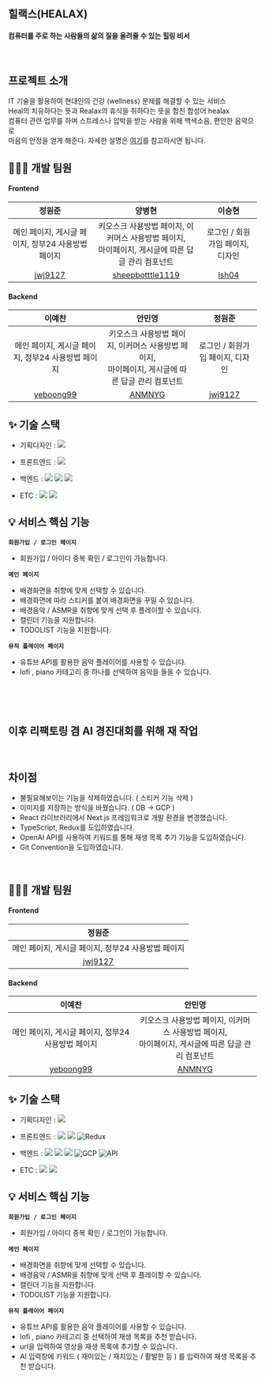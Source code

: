 ## 힐랙스(HEALAX)

#### 컴퓨터를 주로 하는 사람들의 삶의 질을 올려줄 수 있는 힐링 비서

<br/>

## 프로젝트 소개

IT 기술을 활용하여 현대인의 건강 (wellness) 문제를 해결할 수 있는 서비스
<br/>
Heal의 치유하다는 뜻과 Realax의 휴식을 취하다는 뜻을 합친 합성어 healax
<br/>
컴퓨터 관련 업무를 하며 스트레스나 압박을 받는 사람을 위해 백색소음, 편안한 음악으로 <br/>
마음의 안정을 얻게 해준다. 자세한 설명은 [여기](file:///C:/Users/jwj/Documents/%EC%B9%B4%EC%B9%B4%EC%98%A4%ED%86%A1%20%EB%B0%9B%EC%9D%80%20%ED%8C%8C%EC%9D%BC/healax.pdf)를 참고하시면 됩니다.

## 👩🏻‍💻 개발 팀원

#### Frontend
| <center> 정원준</center> | <center> 양병현 </center> | <center> 이승현 </center> |
| --- | --- | --- |
| <div align="center">메인 페이지, 게시글 페이지, 정부24 사용방법 페이지</div> | <div align="center">키오스크 사용방법 페이지, 이커머스 사용방법 페이지,</br> 마이페이지, 게시글에 따른 답글 관리 컴포넌트</div> | <div align="center">로그인 / 회원가입 페이지, 디자인</div> |
| <div align="center">[jwj9127](https://github.com/jwj9127)</div> | <div align="center">[sheepbotttle1119](https://github.com/sheepbotttle1119)</div> | <div align="center">[lsh04](https://github.com/lsh04)</div>

#### Backend
| <center> 이예찬 </center> | <center> 안민영 </center> | <center> 정원준 </center> |
| --- | --- | --- |
| <div align="center">메인 페이지, 게시글 페이지, 정부24 사용방법 페이지</div> | <div align="center">키오스크 사용방법 페이지, 이커머스 사용방법 페이지,</br> 마이페이지, 게시글에 따른 답글 관리 컴포넌트</div> | <div align="center">로그인 / 회원가입 페이지, 디자인</div> |
| <div align="center">[yeboong99](https://github.com/yeboong99)</div> | <div align="center">[ANMNYG](https://github.com/ANMNYG)</div> | <div align="center">[jwj9127](https://github.com/jwj9127)</div> |

## ✨ 기술 스택

- 기획디자인 : <img src="https://img.shields.io/badge/figma-F24E1E?style=for-the-badge&logo=figma&logoColor=white">
- 프론트엔드 : <img src="https://img.shields.io/badge/React-61DAFB?style=for-the-badge&logo=html5&logoColor=white">

- 백엔드 : <img src="https://img.shields.io/badge/java-007396?style=for-the-badge&logo=java&logoColor=white"> <img src="https://img.shields.io/badge/spring Boot-6DB33F?style=for-the-badge&logo=springboot&logoColor=white"> <img src="https://img.shields.io/badge/JPA-6DB33F?style=for-the-badge&logo=JPA&logoColor=white"/>

- ETC : <img src="https://img.shields.io/badge/github-181717?style=for-the-badge&logo=github&logoColor=white"> <img src="https://img.shields.io/badge/notion-000000?style=for-the-badge&logo=notion&logoColor=white">

## 💡 서비스 핵심 기능

**`회원가입 / 로그인 페이지`**
  - 회원가입 / 아이디 중복 확인 / 로그인이 가능합니다.

**`메인 페이지`**
  - 배경화면을 취향에 맞게 선택할 수 있습니다.
  - 배경화면에 따라 스티커를 붙여 배경화면을 꾸밀 수 있습니다.
  - 배경음악 / ASMR을 취향에 맞게 선택 후 플레이할 수 있습니다.
  - 캘린더 기능을 지원합니다.
  - TODOLIST 기능을 지원합니다.

**`뮤직 플레이어 페이지`**
  - 유튜브 API를 활용한 음악 플레이어를 사용할 수 있습니다.
  - lofi , piano 카테고리 중 하나를 선택하여 음악을 들을 수 있습니다.


<br/>
<br/>
<br/>

## 이후 리팩토링 겸 AI 경진대회를 위해 재 작업

<br/>

## 차이점

  - 불필요해보이는 기능을 삭제하였습니다. ( 스티커 기능 삭제 )
  - 이미지를 저장하는 방식을 바꿨습니다. ( DB -> GCP )
  - React 라이브러리에서 Next.js 프레임워크로 개발 환경을 변경했습니다.
  - TypeScript, Redux를 도입하였습니다.
  - OpenAI API를 사용하여 키워드를 통해 재생 목록 추가 기능을 도입하였습니다.
  - Git Convention을 도입하였습니다.

<br/>

## 👩🏻‍💻 개발 팀원

#### Frontend
| <center> 정원준</center> |
| --- |
| <div align="center">메인 페이지, 게시글 페이지, 정부24 사용방법 페이지</div> | <div align="center">키오스크 사용방법 페이지, 이커머스 사용방법 페이지,</br> 마이페이지, 게시글에 따른 답글 관리 컴포넌트</div> | <div align="center">로그인 / 회원가입 페이지, 디자인</div> |
| <div align="center">[jwj9127](https://github.com/jwj9127)</div> | <div align="center">[sheepbotttle1119](https://github.com/sheepbotttle1119)</div> | <div align="center">[lsh04](https://github.com/lsh04)</div>

#### Backend
| <center> 이예찬 </center> | <center> 안민영 </center> |
| --- | --- |
| <div align="center">메인 페이지, 게시글 페이지, 정부24 사용방법 페이지</div> | <div align="center">키오스크 사용방법 페이지, 이커머스 사용방법 페이지,</br> 마이페이지, 게시글에 따른 답글 관리 컴포넌트</div> |
| <div align="center">[yeboong99](https://github.com/yeboong99)</div> | <div align="center">[ANMNYG](https://github.com/ANMNYG)</div> |

## ✨ 기술 스택

- 기획디자인 : <img src="https://img.shields.io/badge/figma-F24E1E?style=for-the-badge&logo=figma&logoColor=white">
- 프론트엔드 : <img src="https://img.shields.io/badge/TypeScript-3178C6?style=for-the-badge&logo=TypeScript&logoColor=white"> <img src="https://img.shields.io/badge/Next.js-000000?style=for-the-badge&logo=Next.js&logoColor=white"/> ![Redux](https://img.shields.io/badge/Redux-764ABC?style=for-the-badge&logo=redux&logoColor=white)


- 백엔드 : <img src="https://img.shields.io/badge/java-007396?style=for-the-badge&logo=java&logoColor=white"> <img src="https://img.shields.io/badge/spring Boot-6DB33F?style=for-the-badge&logo=springboot&logoColor=white"> <img src="https://img.shields.io/badge/JPA-6DB33F?style=for-the-badge&logo=JPA&logoColor=white"/> ![GCP](https://img.shields.io/badge/GCP-Google%20Cloud%20Platform-4285F4?style=for-the-badge&logo=google-cloud&logoColor=white) ![API](https://img.shields.io/badge/API-blue?style=for-the-badge&logo=swagger&logoColor=white)


- ETC : <img src="https://img.shields.io/badge/github-181717?style=for-the-badge&logo=github&logoColor=white"> <img src="https://img.shields.io/badge/notion-000000?style=for-the-badge&logo=notion&logoColor=white">

## 💡 서비스 핵심 기능

**`회원가입 / 로그인 페이지`**
  - 회원가입 / 아이디 중복 확인 / 로그인이 가능합니다.

**`메인 페이지`**
  - 배경화면을 취향에 맞게 선택할 수 있습니다.
  - 배경음악 / ASMR을 취향에 맞게 선택 후 플레이할 수 있습니다.
  - 캘린더 기능을 지원합니다.
  - TODOLIST 기능을 지원합니다.

**`뮤직 플레이어 페이지`**
  - 유튜브 API를 활용한 음악 플레이어를 사용할 수 있습니다.
  - lofi , piano 카테고리 중 선택하여 재생 목록을 추천 받습니다.
  - url을 입력하여 영상을 재생 목록에 추가할 수 있습니다.
  - AI 입력창에 키워드 ( 재미있는 / 재치있는 / 활발한 등 ) 를 입력하여 재생 목록을 추천 받습니다.
